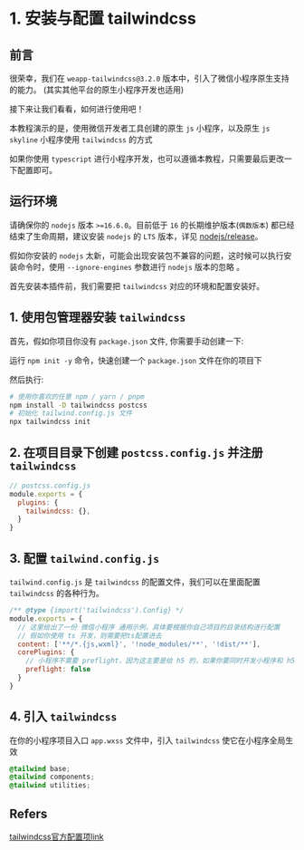 # 1. 安装与配置 tailwindcss

## 前言

很荣幸，我们在 `weapp-tailwindcss@3.2.0` 版本中，引入了微信小程序原生支持的能力。 (其实其他平台的原生小程序开发也适用)

接下来让我们看看，如何进行使用吧！

本教程演示的是，使用微信开发者工具创建的原生 `js` 小程序，以及原生 `js` `skyline` 小程序使用 `tailwindcss` 的方式

如果你使用 `typescript` 进行小程序开发，也可以遵循本教程，只需要最后更改一下配置即可。

## 运行环境

请确保你的 `nodejs` 版本 `>=16.6.0`。目前低于 `16` 的长期维护版本(`偶数版本`) 都已经结束了生命周期，建议安装 `nodejs` 的 `LTS` 版本，详见 [nodejs/release](https://github.com/nodejs/release)。

假如你安装的 `nodejs` 太新，可能会出现安装包不兼容的问题，这时候可以执行安装命令时，使用 `--ignore-engines` 参数进行 `nodejs` 版本的忽略 。

首先安装本插件前，我们需要把 `tailwindcss` 对应的环境和配置安装好。

## 1. 使用包管理器安装 `tailwindcss`

首先，假如你项目你没有 `package.json` 文件, 你需要手动创建一下:

运行 `npm init -y` 命令，快速创建一个 `package.json` 文件在你的项目下

然后执行:

```bash
# 使用你喜欢的任意 npm / yarn / pnpm 
npm install -D tailwindcss postcss
# 初始化 tailwind.config.js 文件
npx tailwindcss init
```

## 2. 在项目目录下创建 `postcss.config.js` 并注册 `tailwindcss`

```js
// postcss.config.js
module.exports = {
  plugins: {
    tailwindcss: {},
  }
}
```

## 3. 配置 `tailwind.config.js`

`tailwind.config.js` 是 `tailwindcss` 的配置文件，我们可以在里面配置 `tailwindcss` 的各种行为。

```js
/** @type {import('tailwindcss').Config} */
module.exports = {
  // 这里给出了一份 微信小程序 通用示例，具体要根据你自己项目的目录结构进行配置
  // 假如你使用 ts 开发，则需要把ts配置进去 
  content: ['**/*.{js,wxml}', '!node_modules/**', '!dist/**'],
  corePlugins: {
    // 小程序不需要 preflight，因为这主要是给 h5 的，如果你要同时开发小程序和 h5 端，你应该使用环境变量来控制它
    preflight: false
  }
}
```

## 4. 引入 `tailwindcss`

在你的小程序项目入口 `app.wxss` 文件中，引入 `tailwindcss` 使它在小程序全局生效

```css
@tailwind base;
@tailwind components;
@tailwind utilities;
```

## Refers

[tailwindcss官方配置项link](https://tailwindcss.com/docs/configuration)
